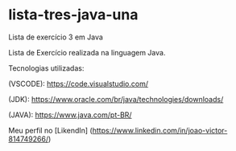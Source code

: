 # lista-tres-java-una
Lista de exercício  3 em Java

 Lista de Exercício realizada na linguagem Java.

 Tecnologias utilizadas:

(VSCODE): https://code.visualstudio.com/

(JDK): https://www.oracle.com/br/java/technologies/downloads/

(JAVA): https://www.java.com/pt-BR/


 Meu perfil no [LikendIn] (https://www.linkedin.com/in/joao-victor-814749266/)
